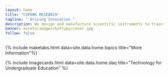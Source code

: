 ```yaml
---
layout: home
title: "CSPARK RESEARCH"
tagline: " Driving Innovation "
description: We design and manufacture scientific instruments to train the next generation of scientists. From nuclear and radiation physics, to a host of data acquisition platforms.
banner: assets/images/kuttypy/cover.jpg
follow: false
---
```



{% include maketabs.html data=site.data.home.topics title="More Information"%}

{% include imagecards.html data=site.data.home.daq title="Technology for Undergraduate Education" %}



